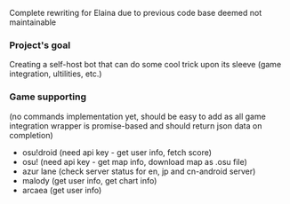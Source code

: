 Complete rewriting for Elaina due to previous code base deemed not maintainable
### Project's goal
Creating a self-host bot that can do some cool trick upon its sleeve (game integration, ultilities, etc.)
### Game supporting
(no commands implementation yet, should be easy to add as all game integration wrapper is promise-based and should return json data on completion) <br>
- osu!droid (need api key - get user info, fetch score) <br>
- osu! (need api key - get map info, download map as .osu file) <br>
- azur lane (check server status for en, jp and cn-android server) <br>
- malody (get user info, get chart info) <br>
- arcaea (get user info) <br>